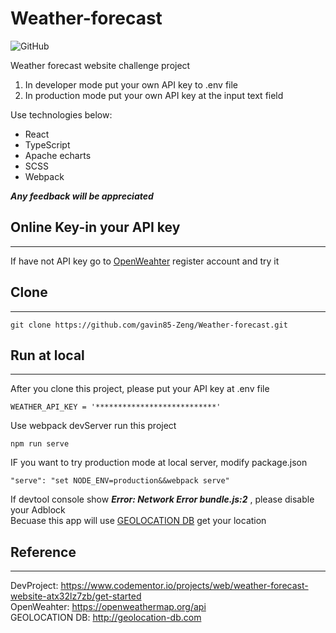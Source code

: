 # Weather-forecast

![GitHub](https://img.shields.io/github/license/gavin85-Zeng/Weather-forecast)

Weather forecast website challenge project  

1. In developer mode put your own API key to .env file  
2. In production mode put your own API key at the input text field

Use technologies below:  

* React
* TypeScript
* Apache echarts
* SCSS
* Webpack

__***Any feedback will be appreciated***__

## Online Key-in your API key  

---
If have not API key go to [OpenWeahter](https://openweathermap.org) register account and try it

## Clone

---
    git clone https://github.com/gavin85-Zeng/Weather-forecast.git

## Run at local

---
After you clone this project, please put your API key at .env file  

    WEATHER_API_KEY = '***************************'

Use webpack devServer run this project

    npm run serve

IF you want to try production mode at local server, modify package.json  

    "serve": "set NODE_ENV=production&&webpack serve"

If devtool console show __***Error: Network Error bundle.js:2***__ , please disable your Adblock  
Becuase this app will use [GEOLOCATION DB](http://geolocation-db.com) get your location

## Reference

---
DevProject: <https://www.codementor.io/projects/web/weather-forecast-website-atx32lz7zb/get-started>  
OpenWeahter: <https://openweathermap.org/api>  
GEOLOCATION DB: <http://geolocation-db.com>  
